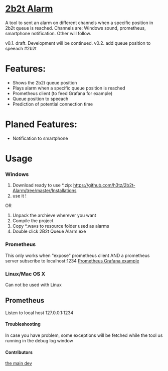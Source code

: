 [2b2t Alarm](https://github.com/h3tz/2b2t-Alarm)
===========
A tool to sent an alarm on different channels when a specific position in 2b2t queue is reached. Channels are: Windows sound, prometheus, smartphone notification. Other will follow.

v0.1. draft. Development will be continued.
v0.2. add queue position to speeach
#2b2t

Features:
=========
 - Shows the 2b2t queue position
 - Plays alarm when a specific queue position is reached
 - Prometheus client (to feed Grafana for example)
 - Queue position to speeach
 - Prediction of potential connection time
 
 Planed Features:
 =========
 - Notification to smartphone

Usage
=====

### Windows
 1. Download ready to use *.zip: https://github.com/h3tz/2b2t-Alarm/tree/master/Installations
 2. use it !
 
 OR
 
 1. Unpack the archieve wherever you want
 2. Compile the project
 3. Copy *.wavs to resource folder used as alarms
 4. Double click 2B2t Queue Alarm.exe

### Prometheus
  This only works when "expose" prometheus client AND a prometheus server subscribe to localhost:1234
  [Prometheus Grafana example](https://github.com/h3tz/2b2t-Alarm/blob/master/2b2tPrometheus.PNG)

### Linux/Mac OS X
Can not be used with Linux

## Prometheus
Listen to local host 127.0.0.1:1234

#### Troubleshooting
In case you have problem, some exceptions will be fetched while the tool us running in the debug log window

#### Contributors
[the main dev](https://github.com/h3tz)
